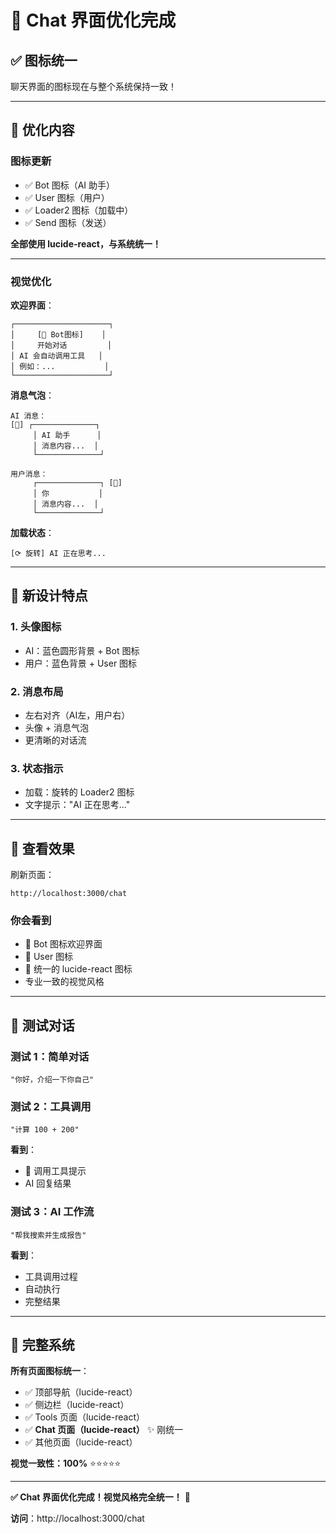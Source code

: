 # 💬 Chat 界面优化完成

## ✅ 图标统一

聊天界面的图标现在与整个系统保持一致！

---

## 🎨 优化内容

### 图标更新
- ✅ Bot 图标（AI 助手）
- ✅ User 图标（用户）
- ✅ Loader2 图标（加载中）
- ✅ Send 图标（发送）

**全部使用 lucide-react，与系统统一！**

---

### 视觉优化

**欢迎界面**：
```
┌─────────────────────┐
│     [🤖 Bot图标]    │
│     开始对话         │
│ AI 会自动调用工具   │
│ 例如：...           │
└─────────────────────┘
```

**消息气泡**：
```
AI 消息：
[🤖] ┌──────────────┐
     │ AI 助手      │
     │ 消息内容...  │
     └──────────────┘

用户消息：
     ┌──────────────┐ [👤]
     │ 你           │
     │ 消息内容...  │
     └──────────────┘
```

**加载状态**：
```
[⟳ 旋转] AI 正在思考...
```

---

## 🎯 新设计特点

### 1. 头像图标
- AI：蓝色圆形背景 + Bot 图标
- 用户：蓝色背景 + User 图标

### 2. 消息布局
- 左右对齐（AI左，用户右）
- 头像 + 消息气泡
- 更清晰的对话流

### 3. 状态指示
- 加载：旋转的 Loader2 图标
- 文字提示："AI 正在思考..."

---

## 🚀 查看效果

刷新页面：
```
http://localhost:3000/chat
```

### 你会看到
- 🤖 Bot 图标欢迎界面
- 👤 User 图标
- 🔄 统一的 lucide-react 图标
- 专业一致的视觉风格

---

## 🧪 测试对话

### 测试 1：简单对话
```
"你好，介绍一下你自己"
```

### 测试 2：工具调用
```
"计算 100 + 200"
```

**看到**：
- 🔧 调用工具提示
- AI 回复结果

### 测试 3：AI 工作流
```
"帮我搜索并生成报告"
```

**看到**：
- 工具调用过程
- 自动执行
- 完整结果

---

## 🎊 完整系统

**所有页面图标统一**：
- ✅ 顶部导航（lucide-react）
- ✅ 侧边栏（lucide-react）
- ✅ Tools 页面（lucide-react）
- ✅ **Chat 页面（lucide-react）** ✨ 刚统一
- ✅ 其他页面（lucide-react）

**视觉一致性：100%** ⭐⭐⭐⭐⭐

---

**✅ Chat 界面优化完成！视觉风格完全统一！** 🎨

**访问**：http://localhost:3000/chat




